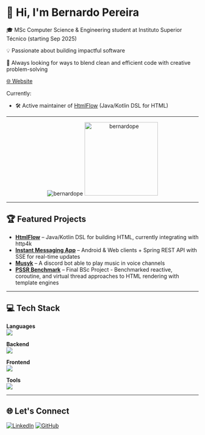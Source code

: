 # 👋 Hi, I'm Bernardo Pereira

🎓 MSc Computer Science & Engineering student at Instituto Superior Técnico (starting Sep 2025)

💡 Passionate about building impactful software 

🚀 Always looking for ways to blend clean and efficient code with creative problem-solving 

[🌐 Website](https://bernardope.github.io)

Currently:  
- 🛠 Active maintainer of [HtmlFlow](https://github.com/xmlet/HtmlFlow) (Java/Kotlin DSL for HTML)
---
<div align="center">
  <p align="center">
    <img src="https://github-readme-stats-git-master-bernardopes-projects.vercel.app/api?username=bernardope&show_icons=true&theme=onedark&layout=compact&include_all_commits=true" alt="bernardope" />
    <img src="https://github-readme-stats-git-master-bernardopes-projects.vercel.app/api/top-langs?username=bernardope&langs_count=10&locale=en&layout=compact&theme=onedark" alt="bernardope" height="192px"/>
  </p>
</div>


---

## 🏆 Featured Projects

- **[HtmlFlow](https://github.com/xmlet/HtmlFlow)** – Java/Kotlin DSL for building HTML, currently integrating with http4k
- **[Instant Messaging App](https://github.com/BernardoPe/Instant-Messaging)** – Android & Web clients + Spring REST API with SSE for real-time updates
- **[Musyk](https://github.com/BernardoPe/Musyk)** – A discord bot able to play music in voice channels
- **[PSSR Benchmark](https://github.com/xmlet/comparing-non-blocking-progressive-ssr)** – Final BSc Project - Benchmarked reactive, coroutine, and virtual thread approaches to HTML rendering with template engines
  
---

## 💻 Tech Stack

**Languages**  
<img src="https://skillicons.dev/icons?i=kotlin,java,js,ts,python,c&perline=6" />

**Backend**  
<img src="https://skillicons.dev/icons?i=spring,nodejs,express,nginx,postgres,mongodb,elasticsearch&perline=8" />

**Frontend**  
<img src="https://skillicons.dev/icons?i=html,css,react,materialui,webpack,androidstudio&perline=6" />

**Tools**  
<img src="https://skillicons.dev/icons?i=git,github,vscode,idea,pycharm,androidstudio&perline=6" />

---

## 🌐 Let's Connect

[![LinkedIn](https://skillicons.dev/icons?i=linkedin)](https://linkedin.com/in/bernardope)
[![GitHub](https://skillicons.dev/icons?i=github)](https://github.com/BernardoPe)
